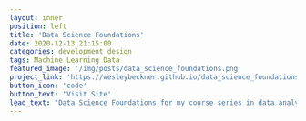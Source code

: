 ```yaml
---
layout: inner
position: left
title: 'Data Science Foundations'
date: 2020-12-13 21:15:00
categories: development design
tags: Machine Learning Data
featured_image: '/img/posts/data_science_foundations.png'
project_link: 'https://wesleybeckner.github.io/data_science_foundations/'
button_icon: 'code'
button_text: 'Visit Site'
lead_text: "Data Science Foundations for my course series in data analytics at the UW-GIX"
---
```

